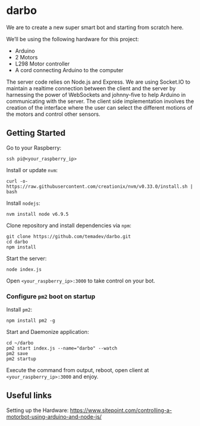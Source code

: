 # darbo

We are to create a new super smart bot and starting from scratch here.

We’ll be using the following hardware for this project:

- Arduino
- 2 Motors
- L298 Motor controller
- A cord connecting Arduino to the computer

The server code relies on Node.js and Express. We are using Socket.IO to maintain a realtime connection between the client and the server by harnessing the power of WebSockets and johnny-five to help Arduino in communicating with the server.
The client side implementation involves the creation of the interface where the user can select the different motions of the motors and control other sensors.

## Getting Started

Go to your Raspberry:

```
ssh pi@<your_raspberry_ip>
```

Install or update `nvm`:

```
curl -o- https://raw.githubusercontent.com/creationix/nvm/v0.33.0/install.sh | bash
```

Install `nodejs`:

```
nvm install node v6.9.5
```

Clone repository and install dependencies via `npm`:

```
git clone https://github.com/temadev/darbo.git
cd darbo
npm install
```

Start the server:

```
node index.js
```

Open `<your_raspberry_ip>:3000` to take control on your bot.

### Configure `pm2` boot on startup

Install `pm2`:
```
npm install pm2 -g
```

Start and Daemonize application:

```
cd ~/darbo
pm2 start index.js --name="darbo" --watch
pm2 save
pm2 startup
```

Execute the command from output, reboot, open client at `<your_raspberry_ip>:3000` and enjoy.


## Useful links
Setting up the Hardware: https://www.sitepoint.com/controlling-a-motorbot-using-arduino-and-node-js/
